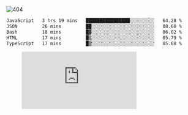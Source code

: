 ![404](https://user-images.githubusercontent.com/378023/89412096-6f759d80-d761-11ea-8c57-84b30ef3f2b1.png)

<!--START_SECTION:waka-->

```txt
JavaScript   3 hrs 19 mins   ████████████████░░░░░░░░░   64.28 %
JSON         26 mins         ██░░░░░░░░░░░░░░░░░░░░░░░   08.60 %
Bash         18 mins         █▓░░░░░░░░░░░░░░░░░░░░░░░   06.02 %
HTML         17 mins         █▒░░░░░░░░░░░░░░░░░░░░░░░   05.79 %
TypeScript   17 mins         █▒░░░░░░░░░░░░░░░░░░░░░░░   05.68 %
```

<!--END_SECTION:waka-->
<figure><embed src="https://wakatime.com/share/@018b853e-267a-435d-a858-33e2b098b9d7/f3c3aa68-553a-4373-a9f9-2d456f62f780.svg"></embed></figure>
